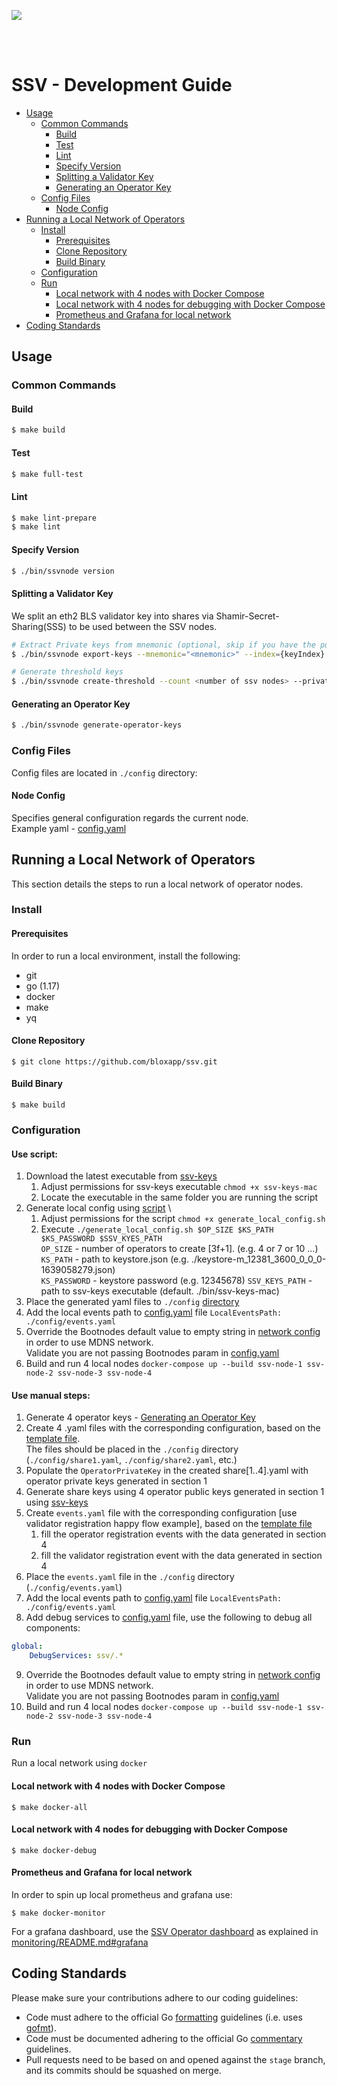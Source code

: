 [<img src="./resources/bloxstaking_header_image.png" >](https://www.bloxstaking.com/)

<br>
<br>

# SSV - Development Guide

* [Usage](#usage)
  + [Common Commands](#common-commands)
    - [Build](#build)
    - [Test](#test)
    - [Lint](#lint)
    - [Specify Version](#specify-version)
    - [Splitting a Validator Key](#splitting-a-validator-key)
    - [Generating an Operator Key](#generating-an-operator-key)
  + [Config Files](#config-files)
    - [Node Config](#node-config)
* [Running a Local Network of Operators](#running-a-local-network-of-operators)
  + [Install](#install)
    - [Prerequisites](#prerequisites)
    - [Clone Repository](#clone-repository)
    - [Build Binary](#build-binary)
  + [Configuration](#configuration)
  + [Run](#run)
    - [Local network with 4 nodes with Docker Compose](#local-network-with-4-nodes-with-docker-compose)
    - [Local network with 4 nodes for debugging with Docker Compose](#local-network-with-4-nodes-for-debugging-with-docker-compose)
    - [Prometheus and Grafana for local network](#prometheus-and-grafana-for-local-network)
* [Coding Standards](#coding-standards)

## Usage

### Common Commands

#### Build
```bash
$ make build
```

#### Test
```bash
$ make full-test
```

#### Lint
```bash
$ make lint-prepare
$ make lint
```

#### Specify Version

```bash
$ ./bin/ssvnode version
```

#### Splitting a Validator Key

We split an eth2 BLS validator key into shares via Shamir-Secret-Sharing(SSS) to be used between the SSV nodes.

```bash
# Extract Private keys from mnemonic (optional, skip if you have the public/private keys ) 
$ ./bin/ssvnode export-keys --mnemonic="<mnemonic>" --index={keyIndex}

# Generate threshold keys
$ ./bin/ssvnode create-threshold --count <number of ssv nodes> --private-key <privateKey>
```

#### Generating an Operator Key

```bash
$ ./bin/ssvnode generate-operator-keys
```

### Config Files

Config files are located in `./config` directory:

#### Node Config 

Specifies general configuration regards the current node. \
Example yaml - [config.yaml](../config/config.yaml)

## Running a Local Network of Operators

This section details the steps to run a local network of operator nodes.

### Install

#### Prerequisites

In order to run a local environment, install the following:
* git
* go (1.17)
* docker
* make
* yq

#### Clone Repository

```shell
$ git clone https://github.com/bloxapp/ssv.git
```

#### Build Binary

```shell
$ make build
```

### Configuration

#### Use script:

1. Download the latest executable from [ssv-keys](https://github.com/bloxapp/ssv-keys/releases)
   1. Adjust permissions for ssv-keys executable ```chmod +x ssv-keys-mac```
   2. Locate the executable in the same folder you are running the script
2. Generate local config using [script](../scripts/generate_local_config.sh) \
   1. Adjust permissions for the script ```chmod +x generate_local_config.sh```
   2. Execute ```./generate_local_config.sh $OP_SIZE $KS_PATH $KS_PASSWORD $SSV_KYES_PATH``` \
      `OP_SIZE` - number of operators to create [3f+1]. (e.g. 4 or 7 or 10 ...) \
      `KS_PATH` - path to keystore.json (e.g. ./keystore-m_12381_3600_0_0_0-1639058279.json)\
      `KS_PASSWORD` - keystore password (e.g. 12345678)
      `SSV_KEYS_PATH` - path to ssv-keys executable (default. ./bin/ssv-keys-mac)
3. Place the generated yaml files to `./config` [directory](../config)
4. Add the local events path to [config.yaml](../config/config.yaml) file `LocalEventsPath: ./config/events.yaml`
5. Override the Bootnodes default value to empty string in [network config](../network/p2p/config.go) in order to use MDNS network. \
   Validate you are not passing Bootnodes param in [config.yaml](../config/config.yaml)
6. Build and run 4 local nodes ```docker-compose up --build ssv-node-1 ssv-node-2 ssv-node-3 ssv-node-4```

#### Use manual steps:

1. Generate 4 operator keys - [Generating an Operator Key](#generating-an-operator-key)
2. Create 4 .yaml files with the corresponding configuration, based on the [template file](../config/example_share.yaml). \
   The files should be placed in the `./config` directory (`./config/share1.yaml`, `./config/share2.yaml`, etc.)
3. Populate the `OperatorPrivateKey` in the created share[1..4].yaml with operator private keys generated in section 1 
4. Generate share keys using 4 operator public keys generated in section 1 using [ssv-keys](https://github.com/bloxapp/ssv-keys#option-1-running-an-executable-recommended-route)
5. Create `events.yaml` file with the corresponding configuration [use validator registration happy flow example], based on the [template file](../config/example_events.yaml)
   1. fill the operator registration events with the data generated in section 4
   2. fill the validator registration event with the data generated in section 4
6. Place the `events.yaml` file in the `./config` directory (`./config/events.yaml`)
7. Add the local events path to [config.yaml](../config/config.yaml) file `LocalEventsPath: ./config/events.yaml`
8. Add debug services to [config.yaml](../config/config.yaml) file, use the following to debug all components: 
```yaml 
global:
    DebugServices: ssv/.*
```
9. Override the Bootnodes default value to empty string in [network config](../network/p2p/config.go) in order to use MDNS network. \
   Validate you are not passing Bootnodes param in [config.yaml](../config/config.yaml)
10. Build and run 4 local nodes ```docker-compose up --build ssv-node-1 ssv-node-2 ssv-node-3 ssv-node-4```

### Run

Run a local network using `docker`

#### Local network with 4 nodes with Docker Compose

```shell
$ make docker-all 
```

#### Local network with 4 nodes for debugging with Docker Compose

```shell
$ make docker-debug 
```

#### Prometheus and Grafana for local network

In order to spin up local prometheus and grafana use:
```shell
$ make docker-monitor
```

For a grafana dashboard, use the [SSV Operator dashboard](../monitoring/grafana/dashboard_ssv_operator.json) as explained in [monitoring/README.md#grafana](../monitoring/README.md#grafana) 

## Coding Standards

Please make sure your contributions adhere to our coding guidelines:

* Code must adhere to the official Go [formatting](https://golang.org/doc/effective_go.html#formatting)
  guidelines (i.e. uses [gofmt](https://golang.org/cmd/gofmt/)).
* Code must be documented adhering to the official Go [commentary](https://golang.org/doc/effective_go.html#commentary)
  guidelines.
* Pull requests need to be based on and opened against the `stage` branch, and its commits should be squashed on merge.
